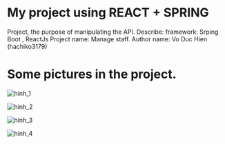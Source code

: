 # My project using REACT + SPRING 
Project, the purpose of manipulating the API.
Describe:
    framework: Srping Boot , ReactJs
    Project name: Manage staff.
    Author name: Vo Duc Hien (hachiko3179)

# Some pictures in the project.
![hinh_1](https://drive.google.com/file/d/1ggC_riM9ntgo8pzaj2R8GMj1_iH1BzkM/view?usp=sharing)

![hinh_2](https://drive.google.com/file/d/1b6e9Le5bsaLtnsGUw7vnRFQ6EUDv5_JF/view?usp=sharing)

![hinh_3](https://drive.google.com/file/d/1xf9QLU_NYtbtOMbNLSr0GZStiFNvjIO1/view?usp=sharing)

![hinh_4](https://drive.google.com/file/d/1JUf--WoDM2ELfp96b9JKFA6WDJkvtkvP/view?usp=sharing)

